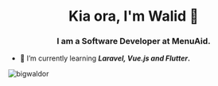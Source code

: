 <h1 align="center">Kia ora, I'm Walid 👋</h1>
<h3 align="center">I am a Software Developer at MenuAid.</h3>

- 🌱 I’m currently learning **_Laravel, Vue.js and Flutter_.**

<p><img align="center" src="https://github-readme-streak-stats.herokuapp.com/?user=bigwaldor&" alt="bigwaldor" /></p>
